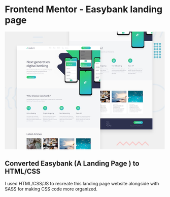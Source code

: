 # Frontend Mentor - Easybank landing page

![Design preview for the Easybank landing page coding challenge](./design/desktop-preview.jpg)

## Converted Easybank (A Landing Page ) to HTML/CSS

I used HTML/CSS/JS to recreate this landing page website alongside with SASS for making CSS code more organized.
